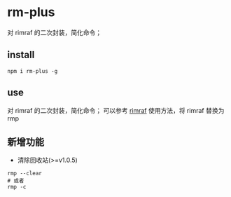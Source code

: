 # rm-plus

对 rimraf 的二次封装，简化命令；

## install

```shell
npm i rm-plus -g
```

## use

对 rimraf 的二次封装，简化命令；
可以参考 [rimraf](https://www.npmjs.com/package/rimraf) 使用方法，将 rimraf 替换为 rmp

## 新增功能

- 清除回收站(>=v1.0.5)

```shell
rmp --clear
# 或者
rmp -c
```
